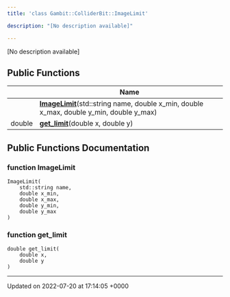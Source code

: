 ```yaml
---
title: 'class Gambit::ColliderBit::ImageLimit'

description: "[No description available]"

---
```









[No description available]

## Public Functions

|                | Name           |
| -------------- | -------------- |
| | **[ImageLimit](/documentation/code/classes/classgambit_1_1colliderbit_1_1imagelimit/#function-imagelimit)**(std::string name, double x_min, double x_max, double y_min, double y_max) |
| double | **[get_limit](/documentation/code/classes/classgambit_1_1colliderbit_1_1imagelimit/#function-get-limit)**(double x, double y) |

## Public Functions Documentation

### function ImageLimit

```
ImageLimit(
    std::string name,
    double x_min,
    double x_max,
    double y_min,
    double y_max
)
```


### function get_limit

```
double get_limit(
    double x,
    double y
)
```


-------------------------------

Updated on 2022-07-20 at 17:14:05 +0000